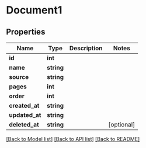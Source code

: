 # Document1

## Properties
Name | Type | Description | Notes
------------ | ------------- | ------------- | -------------
**id** | **int** |  | 
**name** | **string** |  | 
**source** | **string** |  | 
**pages** | **int** |  | 
**order** | **int** |  | 
**created_at** | **string** |  | 
**updated_at** | **string** |  | 
**deleted_at** | **string** |  | [optional] 

[[Back to Model list]](../README.md#documentation-for-models) [[Back to API list]](../README.md#documentation-for-api-endpoints) [[Back to README]](../README.md)


